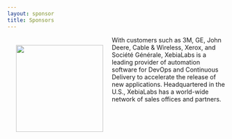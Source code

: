 ```yaml
---
layout: sponsor
title: Sponsors
---
```

<div style="width:200px;float:left;padding:20px">
  <div style="height:200px;position:relative;">
    <a href="http://www.xebialabs.com" target="_blank"><img style="position: absolute; top: 0;width:200px" src="{{site.root}}/images/sponsors/XebiaLabs.png" /></a>
  </div>
  <div style="height:40px;text-align:center;font-size:82%;"><br/></div>
</div>


With customers such as 3M, GE, John Deere, Cable & Wireless, Xerox, and Société Générale, XebiaLabs is a leading provider of automation software for DevOps and Continuous Delivery to accelerate the release of new applications. Headquartered in the U.S., XebiaLabs has a world-wide network of sales offices and partners.
